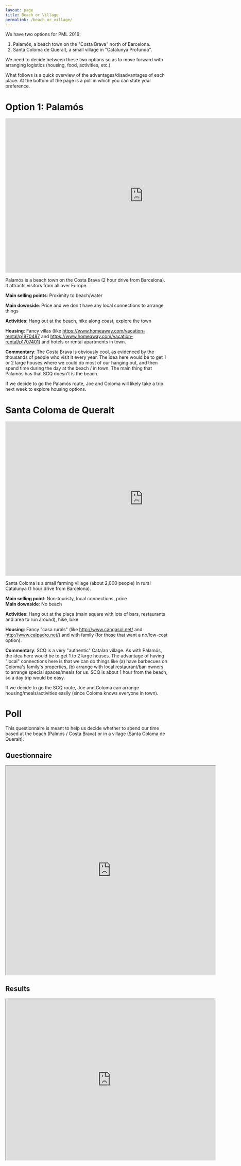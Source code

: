 ```yaml
---
layout: page
title: Beach or Village
permalink: /beach_or_village/
---
```


We have two options for PML 2016:  

1. Palamós, a beach town on the "Costa Brava" north of Barcelona.  
2. Santa Coloma de Queralt, a small village in "Catalunya Profunda".  

We need to decide between these two options so as to move forward with arranging logistics (housing, food, activities, etc.).  

What follows is a quick overview of the advantages/disadvantages of each place.  At the bottom of the page is a poll in which you can state your preference. 


# Option 1: Palamós  

<iframe width="854" height="480" src="https://www.youtube.com/embed/CMmKZC_Ohu4" frameborder="0" allowfullscreen></iframe>


Palamós is a beach town on the Costa Brava (2 hour drive from Barcelona).  It attracts visitors from all over Europe.  


**Main selling points**: Proximity to beach/water  

**Main downside**: Price and we don't have any local connections to arrange things  

**Activities**: Hang out at the beach, hike along coast, explore the town   

**Housing**: Fancy villas (like https://www.homeaway.com/vacation-rental/p1870487 and https://www.homeaway.com/vacation-rental/p1707401) and hotels or rental apartments in town.  

**Commentary**: The Costa Brava is obviously cool, as evidenced by the thousands of people who visit it every year. The idea here would be to get 1 or 2 large houses where we could do most of our hanging out, and then spend time during the day at the beach / in town.  The main thing that Palamós has that SCQ doesn't is the beach.  

If we decide to go the Palamós route, Joe and Coloma will likely take a trip next week to explore housing options.  


# Santa Coloma de Queralt  


<iframe width="854" height="480" src="https://www.youtube.com/embed/TJH8QmRE1z4" frameborder="0" allowfullscreen></iframe>


Santa Coloma is a small farming village (about 2,000 people) in rural Catalunya (1 hour drive from Barcelona).  

**Main selling point**: Non-touristy, local connections, price  
**Main downside**: No beach  

**Activities**: Hang out at the plaça (main square with lots of bars, restaurants and area to run around), hike, bike   

**Housing**: Fancy "casa rurals" (like http://www.cangasol.net/ and http://www.calpadro.net/) and with family (for those that want a no/low-cost option).

**Commentary**: SCQ is a very "authentic" Catalan village. As with Palamós, the idea here would be to get 1 to 2 large houses. The advantage of having "local" connections here is that we can do things like (a) have barbecues on Coloma's family's properties, (b) arrange with local restaurant/bar-owners to arrange special spaces/meals for us.  SCQ is about 1 hour from the beach, so a day trip would be easy.  

If we decide to go the SCQ route, Joe and Coloma can arrange housing/meals/activities easily (since Coloma knows everyone in town).  



# Poll  
This questionnaire is meant to help us decide whether to spend our time based at the beach (Palmós / Costa Brava) or in a village (Santa Coloma de Queralt).

## Questionnaire  

<iframe src = 'http://goo.gl/forms/wNzFDC4GPC' width = 650, height = 650 align='center'></iframe>


## Results  



<iframe src = 'https://docs.google.com/spreadsheets/d/1xZscwbXzNe2CgBEEKFvOWzjYPoYIBoloJgWIxwK_zSM/edit?usp=sharing' width = 650, height = 500, align='center'></iframe>
